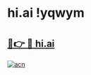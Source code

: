 # hi.ai !yqwym

# <h2><a href="https://7jqcyk.esa.edu.pl?title=hi.ai&ref=yqwym">🔗👉 🔴 hi.ai</a></h2>

[![acn](https://github.com/user-attachments/assets/0f9c940e-d8b0-45ae-aac7-cd30a18b3e1c)](https://7jqcyk.esa.edu.pl?title=hi.ai&ref=yqwym)

